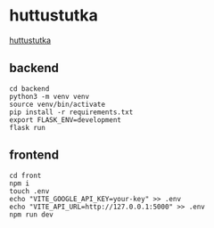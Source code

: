 # huttustutka

[huttustutka](https://huttusta.rotta.gt)

## backend
```
cd backend
python3 -m venv venv
source venv/bin/activate
pip install -r requirements.txt
export FLASK_ENV=development
flask run
```

## frontend
```
cd front
npm i
touch .env
echo "VITE_GOOGLE_API_KEY=your-key" >> .env
echo "VITE_API_URL=http://127.0.0.1:5000" >> .env
npm run dev
```
